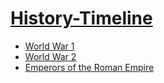 # [History-Timeline](https://kishan-shashikumar.github.io/History-Timeline/Timelines.html)
- [World War 1](https://kishan-shashikumar.github.io/History-Timeline/Timelines/WorldWar1.html)
- [World War 2](https://kishan-shashikumar.github.io/History-Timeline/Timelines/WorldWar2.html)
- [Emperors of the Roman Empire](https://kishan-shashikumar.github.io/History-Timeline/Timeslines/EmperorsOfRomanEmpire.html)
